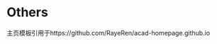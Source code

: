 
# Others

<div style="width: 250px; margin:0 auto;">
<script type="text/javascript" id="clustrmaps" src="//clustrmaps.com/map_v2.js?d=vFjAyioFc676TjhktdV7MAtZ6ijwKyzugs0YmzxGgPo&cl=ffffff&w=a"></script>
</div>

主页模板引用于https://github.com/RayeRen/acad-homepage.github.io